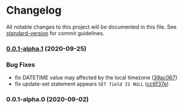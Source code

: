 # Changelog

All notable changes to this project will be documented in this file. See [standard-version](https://github.com/conventional-changelog/standard-version) for commit guidelines.

### [0.0.1-alpha.1](https://github.com/VerstSiu/slick-stage/compare/v0.0.1-alpha.0...v0.0.1-alpha.1) (2020-09-25)


### Bug Fixes

* fix DATETIME value may affected by the local timezone ([39ac067](https://github.com/VerstSiu/slick-stage/commit/39ac0672e6fbfeabea2668cf753bc9d7c7a4ab98))
* fix update-set statement appears `SET field IS NULL` ([cc6f37e](https://github.com/VerstSiu/slick-stage/commit/cc6f37e580e5a7bcd714831dc4430bec4e37f832))

### 0.0.1-alpha.0 (2020-09-02)
